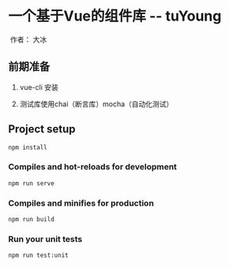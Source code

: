 
# 一个基于Vue的组件库 -- tuYoung 

​	作者： 大冰


## 前期准备

1. vue-cli 安装

2. 测试库使用chai（断言库）mocha（自动化测试）

## Project setup
```
npm install
```

### Compiles and hot-reloads for development
```
npm run serve
```

### Compiles and minifies for production
```
npm run build
```

### Run your unit tests
```
npm run test:unit
```

